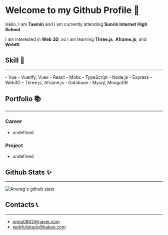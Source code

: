 # Welcome to my Github Profile 👋

Hello, I am **Taemin** and I am currently attending **Sunrin Internet High School**.

I am interested in **Web 3D**, so I am learning **Three.js**, **Aframe.js**, and **WebGl**.

## Skill 🔨

<hr />
- Vue - Vuetify, Vuex
- React - Mobx
- TypeScript
- Node.js - Express
- Web3D - Three.js, Aframe.js
- Database - Mysql, MongoDB

## Portfolio 📚

<hr />

### Career

- undefined

### Project

- undefined

## Github Stats ✨

<hr />

![Anurag's github stats](https://github-readme-stats.vercel.app/api?username=UniTaeMin)

## Contacts 📞

<hr />

- onnu0802@naver.com
- webfullstack@kakao.com
